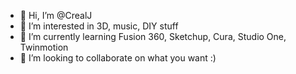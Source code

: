 - 👋 Hi, I’m @CrealJ
- 👀 I’m interested in 3D, music, DIY stuff
- 🌱 I’m currently learning Fusion 360, Sketchup, Cura, Studio One, Twinmotion
- 💞️ I’m looking to collaborate on what you want :)
